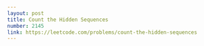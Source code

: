 ```yaml
---
layout: post
title: Count the Hidden Sequences
number: 2145
link: https://leetcode.com/problems/count-the-hidden-sequences
---
```

